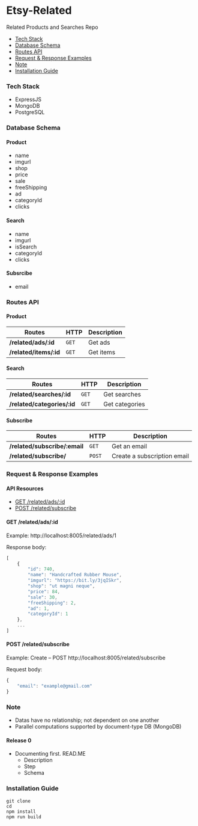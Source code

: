# Etsy-Related
Related Products and Searches Repo

* [Tech Stack](#tech-stack)
* [Database Schema](#database-schema)
* [Routes API](#routes-api)
* [Request & Response Examples](#request-&-response-examples)
* [Note](#note)
* [Installation Guide](#installation-guide)

### Tech Stack
- ExpressJS
- MongoDB
- PostgreSQL

### Database Schema

#### Product
- name
- imgurl
- shop
- price
- sale
- freeShipping
- ad
- categoryId
- clicks

#### Search
- name
- imgurl
- isSearch
- categoryId
- clicks

#### Subsrcibe
- email

### Routes API
#### Product
Routes | HTTP | Description
--- | --- | ---
**/related/ads/:id** | `GET` | Get ads
**/related/items/:id** | `GET` | Get items

#### Search
Routes | HTTP | Description
--- | --- | ---
**/related/searches/:id** | `GET` | Get searches
**/related/categories/:id** | `GET` | Get categories

#### Subscribe
Routes | HTTP | Description
--- | --- | ---
**/related/subscribe/:email** | `GET` | Get an email
**/related/subscribe/** | `POST` | Create a subscription email

### Request & Response Examples

#### API Resources

  - [GET /related/ads/:id](#get-relatedads)
  - [POST /related/subscribe](#post-relatedemail)

#### GET /related/ads/:id

Example: http://localhost:8005/related/ads/1

Response body:
```javascript
[
    {
        "id": 740,
        "name": "Handcrafted Rubber Mouse",
        "imgurl": "https://bit.ly/3jqISkr",
        "shop": "ut magni neque",
        "price": 84,
        "sale": 30,
        "freeShipping": 2,
        "ad": 1,
        "categoryId": 1
    },
    ...
]
```

#### POST /related/subscribe

Example: Create – POST  http://localhost:8005/related/subscribe

Request body:
```javascript
{
    "email": "example@gmail.com"
}
```

### Note
- Datas have no relationship; not dependent on one another
- Parallel computations supported by document-type DB (MongoDB)

#### Release 0
- Documenting first. READ.ME
  - Description
  - Step
  - Schema

### Installation Guide
```
git clone
cd
npm install
npm run build
```